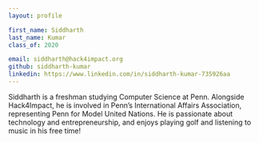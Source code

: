 ```yaml
---
layout: profile

first_name: Siddharth
last_name: Kumar
class_of: 2020

email: siddharth@hack4impact.org
github: siddharth-kumar
linkedin: https://www.linkedin.com/in/siddharth-kumar-735926aa
---
```

Siddharth is a freshman studying Computer Science at Penn. Alongside Hack4Impact, he is involved in Penn’s International Affairs Association, representing Penn for Model United Nations. He is passionate about technology and entrepreneurship, and enjoys playing golf and listening to music in his free time!

